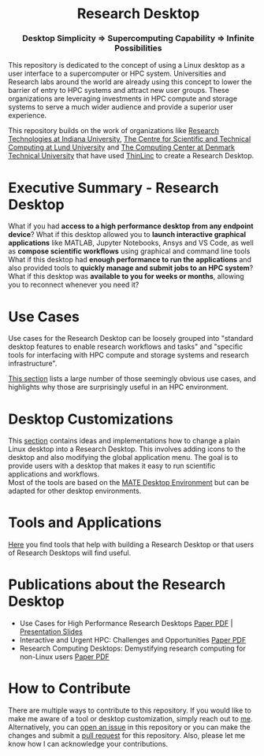 <div id="user-content-toc">
  <ul align="center" style="list-style: none;">
    <summary>
      <h1>Research Desktop </h1>
    </summary>
  </ul>
  <ul align="center" style="list-style: none;">
    <summary>
      <h3>Desktop Simplicity ⇒ Supercomputing Capability ⇒ Infinite Possibilities</h3>
    </summary>
  </ul>
</div>

This repository is dedicated to the concept of using a Linux desktop as a user interface to a supercomputer or HPC system. Universities and Research labs around the world are already using this concept to lower the barrier of entry to HPC systems and attract new user groups. These organizations are leveraging investments in HPC compute and storage systems to serve a much wider audience and provide a superior user experience.

This repository builds on the work of organizations like [Research Technologies at Indiana University](https://kb.iu.edu/d/apum), [The Centre for Scientific and Technical Computing at Lund University](https://www.lunarc.lu.se/) and [The Computing Center at Denmark Technical University](https://www.hpc.dtu.dk/) that have used [ThinLinc](https://www.cendio.com/) to create a Research Desktop. 

# Executive Summary - Research Desktop
What if you had **access to a high performance desktop from any endpoint device**? What if this desktop allowed you to **launch interactive graphical applications** like MATLAB, Jupyter Notebooks, Ansys and VS Code, as well as **compose scientific workflows** using graphical and command line tools What if this desktop had **enough performance to run the applications** and also provided tools to **quickly manage and submit jobs to an HPC system**? What if this desktop was **available to you for weeks or months**, allowing you to reconnect whenever you need it?

# Use Cases
Use cases for the Research Desktop can be loosely grouped into "standard desktop features to enable research workflows and tasks" and "specific tools for interfacing with HPC compute and storage systems and research infrastructure".

[This section](./UseCases/README.md) lists a large number of those seemingly obvious use cases, and highlights why those are surprisingly useful in an HPC environment.

# Desktop Customizations
This [section](./DesktopCustomizations/README.md) contains ideas and implementations how to change a plain Linux desktop into a Research Desktop. This involves adding icons to the desktop and also modifying the global application menu. The goal is to provide users with a desktop that makes it easy to run scientific applications and workflows.  
Most of the tools are based on the [MATE Desktop Environment](https://mate-desktop.org/) but can be adapted for other desktop environments.  

# Tools and Applications
[Here](./ToolsAndApplications/README.md) you find tools that help with building a Research Desktop or that users of Research Desktops will find useful.

# Publications about the Research Desktop
- Use Cases for High Performance Research Desktops [Paper PDF](./Documents/HPC_Desktops_Github_Paper.pdf) | [Presentation Slides](./Documents/HPC_Desktops_Github_Slides.pdf)
- Interactive and Urgent HPC: Challenges and Opportunities [Paper PDF ](https://arxiv.org/abs/2401.14550)
- Research Computing Desktops: Demystifying research computing for non-Linux users [Paper PDF](https://dl.acm.org/doi/10.1145/3332186.3332206)

# How to Contribute
There are multiple ways to contribute to this repository. If you would like to make me aware of a tool or desktop customization, simply reach out to [me](https://github.com/RobertHenschel). Alternatively, you can [open an issue](https://github.com/RobertHenschel/ResearchDesktop/issues) in this repository or you can make the changes and submit a [pull request](https://github.com/RobertHenschel/ResearchDesktop/pulls) for this repository. Also, please let me know how I can acknowledge your contributions.


